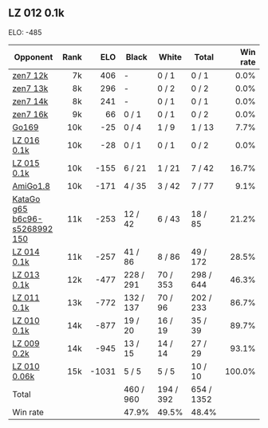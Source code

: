 ## LZ 012 0.1k ##

ELO: -485

Opponent | Rank | ELO | Black | White | Total | Win rate
---------|-----:|----:|-------|-------|-------|-------:
[zen7 12k](zen7%2012k.md) | 7k | 406 | - | 0 / 1 | 0 / 1 | 0.0%
[zen7 13k](zen7%2013k.md) | 8k | 296 | - | 0 / 2 | 0 / 2 | 0.0%
[zen7 14k](zen7%2014k.md) | 8k | 241 | - | 0 / 1 | 0 / 1 | 0.0%
[zen7 16k](zen7%2016k.md) | 9k | 66 | 0 / 1 | 0 / 1 | 0 / 2 | 0.0%
[Go169](Go169.md) | 10k | -25 | 0 / 4 | 1 / 9 | 1 / 13 | 7.7%
[LZ 016 0.1k](LZ%20016%200.1k.md) | 10k | -28 | 0 / 1 | 0 / 1 | 0 / 2 | 0.0%
[LZ 015 0.1k](LZ%20015%200.1k.md) | 10k | -155 | 6 / 21 | 1 / 21 | 7 / 42 | 16.7%
[AmiGo1.8](AmiGo1.8.md) | 10k | -171 | 4 / 35 | 3 / 42 | 7 / 77 | 9.1%
[KataGo g65 b6c96-s5268992 150](KataGo%20g65%20b6c96-s5268992%20150.md) | 11k | -253 | 12 / 42 | 6 / 43 | 18 / 85 | 21.2%
[LZ 014 0.1k](LZ%20014%200.1k.md) | 11k | -257 | 41 / 86 | 8 / 86 | 49 / 172 | 28.5%
[LZ 013 0.1k](LZ%20013%200.1k.md) | 12k | -477 | 228 / 291 | 70 / 353 | 298 / 644 | 46.3%
[LZ 011 0.1k](LZ%20011%200.1k.md) | 13k | -772 | 132 / 137 | 70 / 96 | 202 / 233 | 86.7%
[LZ 010 0.1k](LZ%20010%200.1k.md) | 14k | -877 | 19 / 20 | 16 / 19 | 35 / 39 | 89.7%
[LZ 009 0.2k](LZ%20009%200.2k.md) | 14k | -945 | 13 / 15 | 14 / 14 | 27 / 29 | 93.1%
[LZ 010 0.06k](LZ%20010%200.06k.md) | 15k | -1031 | 5 / 5 | 5 / 5 | 10 / 10 | 100.0%
Total | | | 460 / 960 | 194 / 392 | 654 / 1352 | 
Win rate| | | 47.9% | 49.5% | 48.4% | 
